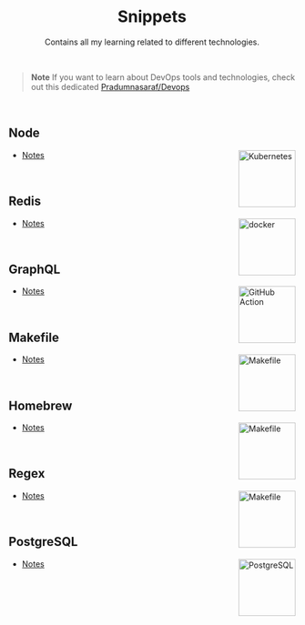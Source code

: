 <h1 align="center"> Snippets </h1>

<p align="center"> Contains all my learning related to different technologies. </p>

<br>

> **Note** If you want to learn about DevOps tools and technologies, check out this dedicated [Pradumnasaraf/Devops](https://github.com/Pradumnasaraf/DevOps/)

<br>

## Node

<img align="right" src="https://github.com/Pradumnasaraf/Snippets/assets/51878265/3ca93d20-3ffc-4796-94a1-314e7567fbbe" height="100" alt="Kubernetes"> 

- [Notes](Node/README.md)

<br>

## Redis

<img align="right" src="https://github.com/Pradumnasaraf/Snippets/assets/51878265/25bad6a3-3ed5-4c8c-9fd4-716600af0459 " height="100" alt="docker"> 

- [Notes](docs/redis.md)

<br>

## GraphQL

<img align="right" src="https://github.com/Pradumnasaraf/Snippets/assets/51878265/f0f727d8-1245-474b-8ab7-43051b43b8b3" height="100" alt="GitHub Action"> 

- [Notes](docs/graphql.md)

<br>

## Makefile

<img align="right" src="https://github.com/Pradumnasaraf/Snippets/assets/51878265/36dd506c-2e11-45fa-8ee4-a009ad3ab915" height="100" alt="Makefile">

- [Notes](docs/makefile.md)

<br>

## Homebrew

<img align="right" src="https://github.com/Pradumnasaraf/Snippets/assets/51878265/829d093c-d95c-4e3d-9dd7-1d66f3669c4b" height="100" alt="Makefile">

- [Notes](docs/homebrew.md)

<br>


## Regex

<img align="right" src="https://github.com/user-attachments/assets/8fd2df91-9d17-4cfd-98d0-e517ebd2542c" height="100" alt="Makefile">

- [Notes](docs/regex.md)

<br>

## PostgreSQL
<img align="right" src="https://github.com/user-attachments/assets/ecb412fa-44ff-46f3-a226-753d0b7555ea" height="100" alt="PostgreSQL">

- [Notes](docs/postgresql.md)
